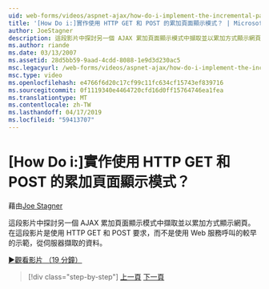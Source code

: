 ```yaml
---
uid: web-forms/videos/aspnet-ajax/how-do-i-implement-the-incremental-page-display-pattern-using-http-get-and-post
title: '[How Do i:]實作使用 HTTP GET 和 POST 的累加頁面顯示模式？ | Microsoft Docs'
author: JoeStagner
description: 這段影片中探討另一個 AJAX 累加頁面顯示模式中擷取並以累加方式顯示網頁。 在這段影片...
ms.author: riande
ms.date: 03/13/2007
ms.assetid: 28d5bb59-9aad-4cdd-8088-1e9d3d230ac5
msc.legacyurl: /web-forms/videos/aspnet-ajax/how-do-i-implement-the-incremental-page-display-pattern-using-http-get-and-post
msc.type: video
ms.openlocfilehash: e4766f6d20c17cf99c11fc634cf15743ef839716
ms.sourcegitcommit: 0f1119340e4464720cfd16d0ff15764746ea1fea
ms.translationtype: MT
ms.contentlocale: zh-TW
ms.lasthandoff: 04/17/2019
ms.locfileid: "59413707"
---
```

# <a name="how-do-i-implement-the-incremental-page-display-pattern-using-http-get-and-post"></a>[How Do i:]實作使用 HTTP GET 和 POST 的累加頁面顯示模式？

藉由[Joe Stagner](https://github.com/JoeStagner)

這段影片中探討另一個 AJAX 累加頁面顯示模式中擷取並以累加方式顯示網頁。 在這段影片是使用 HTTP GET 和 POST 要求，而不是使用 Web 服務呼叫的較早的示範，從伺服器擷取的資料。

[&#9654;觀看影片 （19 分鐘）](https://channel9.msdn.com/Blogs/ASP-NET-Site-Videos/how-do-i-implement-the-incremental-page-display-pattern-using-http-get-and-post)

> [!div class="step-by-step"]
> [上一頁](how-do-i-implement-the-ajax-incremental-page-display-pattern.md)
> [下一頁](how-do-i-use-the-aspnet-ajax-updateprogress-control.md)
